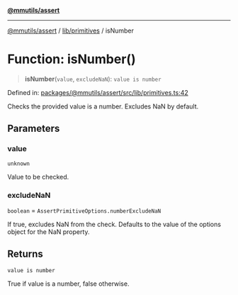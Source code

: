 [**@mmutils/assert**](../../../README.md)

***

[@mmutils/assert](../../../modules.md) / [lib/primitives](../README.md) / isNumber

# Function: isNumber()

> **isNumber**(`value`, `excludeNaN`): `value is number`

Defined in: [packages/@mmutils/assert/src/lib/primitives.ts:42](https://github.com/mastermind-0xff/-mm-monorepo/blob/3e4b2477717eab2e4a04b9b069db2113414b3f32/packages/@mmutils/assert/src/lib/primitives.ts#L42)

Checks the provided value is a number. Excludes NaN by default.

## Parameters

### value

`unknown`

Value to be checked.

### excludeNaN

`boolean` = `AssertPrimitiveOptions.numberExcludeNaN`

If true, excludes NaN from the check. Defaults to the value
of the options object for the NaN property.

## Returns

`value is number`

True if value is a number, false otherwise.
